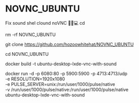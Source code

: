 # NOVNC_UBUNTU
Fix sound shel clound noVNC  🫰📱💻
cd

rm -rf NOVNC_UBUNTU

git clone https://github.com/hozoowhitehat/NOVNC_UBUNTU

cd NOVNC_UBUNTU

docker build -t ubuntu-desktop-lxde-vnc-with-sound

docker run -d -p 6080:80 -p 5900:5900 -p 4713:4713/udp \
  -e RESOLUTION=1920x1080 \
  -e PULSE_SERVER=unix:/run/user/1000/pulse/native \
  -v /run/user/1000/pulse/native:/run/user/1000/pulse/native \
  ubuntu-desktop-lxde-vnc-with-sound
